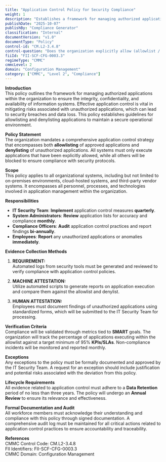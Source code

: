 ```yaml
---
title: "Application Control Policy for Security Compliance"
weight: 1
description: "Establishes a framework for managing authorized applications to enhance security and mitigate risks associated with unauthorized software."
publishDate: "2025-10-07"
publishBy: "Compliance Generator"
classification: "Internal"
documentVersion: "v1.0"
documentType: "Policy"
control-id: "CM.L2-3.4.8"
control-question: "Does the organization explicitly allow (allowlist / whitelist) and/or block (denylist / blacklist) applications that are authorized to execute on systems?"
fiiId: "FII-SCF-CFG-0003.3"
regimeType: "CMMC"
cmmcLevel: 2
domain: "Configuration Management"
category: ["CMMC", "Level 2", "Compliance"]
---
```


**Introduction**  
This policy outlines the framework for managing authorized applications within the organization to ensure the integrity, confidentiality, and availability of information systems. Effective application control is vital in mitigating risks associated with unauthorized applications, which can lead to security breaches and data loss. This policy establishes guidelines for allowlisting and denylisting applications to maintain a secure operational environment.

**Policy Statement**  
The organization mandates a comprehensive application control strategy that encompasses both **allowlisting** of approved applications and **denylisting** of unauthorized applications. All systems must only execute applications that have been explicitly allowed, while all others will be blocked to ensure compliance with security protocols.

**Scope**  
This policy applies to all organizational systems, including but not limited to on-premises environments, cloud-hosted systems, and third-party vendor systems. It encompasses all personnel, processes, and technologies involved in application management within the organization.

**Responsibilities**  
- **IT Security Team**: **Implement** application control measures **quarterly**.  
- **System Administrators**: **Review** application lists for accuracy and compliance **monthly**.  
- **Compliance Officers**: **Audit** application control practices and report findings **bi-annually**.  
- **Employees**: **Report** any unauthorized applications or anomalies **immediately**.

**Evidence Collection Methods**  
1. **REQUIREMENT:**  
   Automated logs from security tools must be generated and reviewed to verify compliance with application control policies.

2. **MACHINE ATTESTATION:**  
   Utilize automated scripts to generate reports on application execution and compare them against the allowlist and denylist.

3. **HUMAN ATTESTATION:**  
   Employees must document findings of unauthorized applications using standardized forms, which will be submitted to the IT Security Team for processing.

**Verification Criteria**  
Compliance will be validated through metrics tied to **SMART** goals. The organization will track the percentage of applications executing within the allowlist against a target minimum of 95% **KPIs/SLAs**. Non-compliance incidents will be monitored and reported monthly.

**Exceptions**  
Any exceptions to the policy must be formally documented and approved by the IT Security Team. A request for an exception should include justification and potential risks associated with the deviation from this policy.

**Lifecycle Requirements**  
All evidence related to application control must adhere to a **Data Retention** period of no less than three years. The policy will undergo an **Annual Review** to ensure its relevance and effectiveness.

**Formal Documentation and Audit**  
All workforce members must acknowledge their understanding and compliance with this policy through signed documentation. A comprehensive audit log must be maintained for all critical actions related to application control practices to ensure accountability and traceability.

**References**  
CMMC Control Code: CM.L2-3.4.8  
FII Identifiers: FII-SCF-CFG-0003.3  
CMMC Domain: Configuration Management